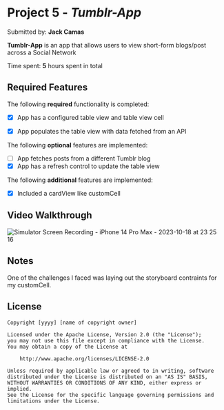 # Project 5 - *Tumblr-App*

Submitted by: **Jack Camas**

**Tumblr-App** is an app that allows users to view short-form blogs/post across a Social Network

Time spent: **5** hours spent in total

## Required Features

The following **required** functionality is completed:

- [x] App has a configured table view and table view cell
- [x] App populates the table view with data fetched from an API


The following **optional** features are implemented:

- [ ] App fetches posts from a different Tumblr blog
- [x] App has a refresh control to update the table view

The following **additional** features are implemented:

- [x] Included a cardView like customCell

## Video Walkthrough

![Simulator Screen Recording - iPhone 14 Pro Max - 2023-10-18 at 23 25 16](https://github.com/Jack-Camas/Tumblr-App/assets/48427524/789106df-8e3c-4760-8823-ae7cd76234d2)

## Notes

One of the challenges I faced was laying out the storyboard contraints for my customCell.

## License

    Copyright [yyyy] [name of copyright owner]

    Licensed under the Apache License, Version 2.0 (the "License");
    you may not use this file except in compliance with the License.
    You may obtain a copy of the License at

        http://www.apache.org/licenses/LICENSE-2.0

    Unless required by applicable law or agreed to in writing, software
    distributed under the License is distributed on an "AS IS" BASIS,
    WITHOUT WARRANTIES OR CONDITIONS OF ANY KIND, either express or implied.
    See the License for the specific language governing permissions and
    limitations under the License.
